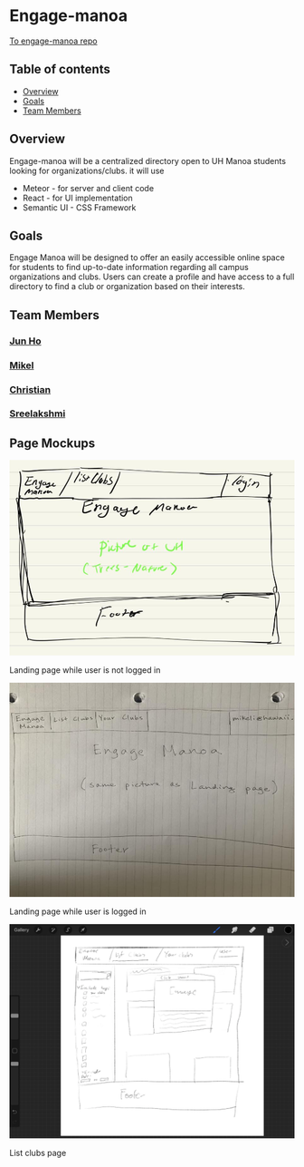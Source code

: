 # Engage-manoa
[To engage-manoa repo](https://github.com/engage-manoa/engage-manoa)
## Table of contents
- [Overview](#overview)
- [Goals](#goals)
- [Team Members](#team-members)



## Overview

Engage-manoa will be a centralized directory open to UH Manoa students looking for organizations/clubs. it will use

- Meteor - for server and client code
- React - for UI implementation
- Semantic UI - CSS Framework

## Goals
Engage Manoa will be designed to offer an easily accessible online space for students to find up-to-date information regarding all campus organizations and clubs. Users can create a profile and have access to a full directory to find a club or organization based on their interests. 

## Team Members
### [Jun Ho](https://junhocs.github.io)
### [Mikel](https://mikel-ishihara.github.io/)
### [Christian](https://www.notion.so/Christian-Pak-Portfolio-2020-554fded38ce9497198e62aaeca8b3b52)
### [Sreelakshmi](https://smkutty.github.io/)

## Page Mockups

<img src="Photos/landing-page-not-logged-in.jpg"/>

Landing page while user is not logged in

<img src="Photos/landing-page-logged-in.jpg"/>

Landing page while user is logged in

<img src="Photos/list-clubs-page.png"/>

List clubs page
